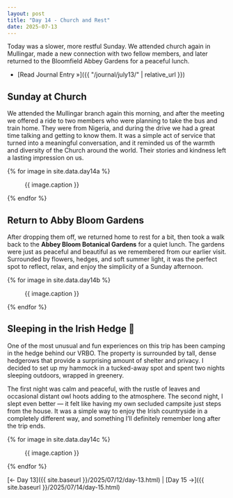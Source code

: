 ```yaml
---
layout: post
title: "Day 14 - Church and Rest"
date: 2025-07-13
---
```


Today was a slower, more restful Sunday. We attended church again in Mullingar, made a new connection with two fellow members, and later returned to the Bloomfield Abbey Gardens for a peaceful lunch.

- [Read Journal Entry »]({{ "/journal/july13/" | relative_url }})

## Sunday at Church  
We attended the Mullingar branch again this morning, and after the meeting we offered a ride to two members who were planning to take the bus and train home. They were from Nigeria, and during the drive we had a great time talking and getting to know them. It was a simple act of service that turned into a meaningful conversation, and it reminded us of the warmth and diversity of the Church around the world. Their stories and kindness left a lasting impression on us.

{% for image in site.data.day14a %}
<figure>
  <img src="{{ site.baseurl }}{{ image.src }}" alt="">
  <figcaption>{{ image.caption }}</figcaption>
</figure>
{% endfor %}

## Return to Abby Bloom Gardens  
After dropping them off, we returned home to rest for a bit, then took a walk back to the **Abbey Bloom Botanical Gardens** for a quiet lunch. The gardens were just as peaceful and beautiful as we remembered from our earlier visit. Surrounded by flowers, hedges, and soft summer light, it was the perfect spot to reflect, relax, and enjoy the simplicity of a Sunday afternoon.

{% for image in site.data.day14b %}
<figure>
  <img src="{{ site.baseurl }}{{ image.src }}" alt="">
  <figcaption>{{ image.caption }}</figcaption>
</figure>
{% endfor %}

## Sleeping in the Irish Hedge 🌿

One of the most unusual and fun experiences on this trip has been camping in the hedge behind our VRBO. The property is surrounded by tall, dense hedgerows that provide a surprising amount of shelter and privacy. I decided to set up my hammock in a tucked-away spot and spent two nights sleeping outdoors, wrapped in greenery.

The first night was calm and peaceful, with the rustle of leaves and occasional distant owl hoots adding to the atmosphere. The second night, I slept even better — it felt like having my own secluded campsite just steps from the house. It was a simple way to enjoy the Irish countryside in a completely different way, and something I’ll definitely remember long after the trip ends.

{% for image in site.data.day14c %}
<figure>
  <img src="{{ site.baseurl }}{{ image.src }}" alt="">
  <figcaption>{{ image.caption }}</figcaption>
</figure>
{% endfor %}

[← Day 13]({{ site.baseurl }}/2025/07/12/day-13.html) | [Day 15 →]({{ site.baseurl }}/2025/07/14/day-15.html)